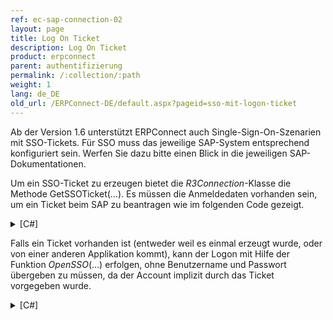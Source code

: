 ```yaml
---
ref: ec-sap-connection-02
layout: page
title: Log On Ticket
description: Log On Ticket
product: erpconnect
parent: authentifizierung
permalink: /:collection/:path
weight: 1
lang: de_DE
old_url: /ERPConnect-DE/default.aspx?pageid=sso-mit-logon-ticket
---
```


Ab der Version 1.6 unterstützt ERPConnect auch Single-Sign-On-Szenarien mit SSO-Tickets. Für SSO muss das jeweilige SAP-System entsprechend konfiguriert sein. Werfen Sie dazu bitte einen Blick in die jeweiligen SAP-Dokumentationen.

Um ein SSO-Ticket zu erzeugen bietet die *R3Connection*-Klasse die Methode GetSSOTicket(…). Es müssen die Anmeldedaten vorhanden sein, um ein Ticket beim SAP zu beantragen wie im folgenden Code gezeigt.

<details>
<summary>[C#]</summary>
{% highlight csharp %}
using(ERPConnect.R3Connection cont = new ERPConnect.R3Connection())
{
    cont.Host = "duncan";  
    cont.SystemNumber = 7;  
    cont.Client = "800";  
    cont.Language = "DE";  
    cont.UserName = "Theobald";  
    cont.Password = "pw";  
  
    string ssoticket = cont.GetSSOTicket();
}
{% endhighlight %}
</details>

Falls ein Ticket vorhanden ist (entweder weil es einmal erzeugt wurde, oder von einer anderen Applikation kommt), kann der Logon mit Hilfe der Funktion *OpenSSO*(…) erfolgen, ohne Benutzername und Passwort übergeben zu müssen, da der Account implizit durch das Ticket vorgegeben wurde.

<details>
<summary>[C#]</summary>
{% highlight csharp %}
using(ERPConnect.R3Connection conts = new ERPConnect.R3Connection())
{
    conts.Host = "duncan";  
    conts.SystemNumber = 7;  
    conts.Client = "800";  
    conts.Language = "DE";  
    
    conts.OpenSSO(ssoticket);
}
{% endhighlight %}
</details>